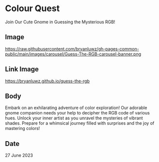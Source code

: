 # Colour Quest

Join Our Cute Gnome in Guessing the Mysterious RGB!

## Image

https://raw.githubusercontent.com/bryanluwz/gh-pages-common-public/main/images/carousel/Guess-The-RGB-carousel-banner.png

## Link Image

https://bryanluwz.github.io/guess-the-rgb

## Body

Embark on an exhilarating adventure of color exploration! Our adorable gnome companion needs your help to decipher the RGB code of various hues. Unlock your inner artist as you unravel the mysteries of vibrant shades. Prepare for a whimsical journey filled with surprises and the joy of mastering colors!

## Date

27 June 2023
